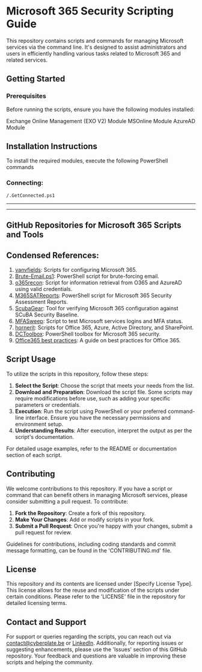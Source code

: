 # Microsoft 365 Security Scripting Guide 
This repository contains scripts and commands for managing Microsoft services via the command line. It's designed to assist administrators and users in efficiently handling various tasks related to Microsoft 365 and related services.

## Getting Started
### Prerequisites
Before running the scripts, ensure you have the following modules installed:

Exchange Online Management (EXO V2) Module
MSOnline Module
AzureAD Module

## Installation Instructions
To install the required modules, execute the following PowerShell commands



### Connecting: #
```
/.GetConnected.ps1 
```
-----------------------------

-----------------------------

## GitHub Repositories for Microsoft 365 Scripts and Tools  

## Condensed References:

1. [vanvfields](https://github.com/vanvfields): Scripts for configuring Microsoft 365.
2. [Brute-Email.ps1](https://github.com/rvrsh3ll/Misc-Powershell-Scripts/blob/master/Brute-Email.ps1): PowerShell script for brute-forcing email.
3. [o365recon](https://github.com/nyxgeek/o365recon): Script for information retrieval from O365 and AzureAD using valid credentials.
4. [M365SATReports](https://github.com/mparlakyigit/M365SATReports): PowerShell script for Microsoft 365 Security Assessment Reports.
5. [ScubaGear](https://github.com/cisagov/ScubaGear): Tool for verifying Microsoft 365 configuration against SCuBA Security Baseline.
6. [MFASweep](https://github.com/dafthack/MFASweep): Script to test Microsoft services logins and MFA status.
7. [hornerit](https://github.com/hornerit/powershell): Scripts for Office 365, Azure, Active Directory, and SharePoint.
8. [DCToolbox](https://github.com/DanielChronlund/DCToolbox): PowerShell toolbox for Microsoft 365 security.
9. [Office365 best practices](https://github.com/directorcia/Office365/blob/master/best-practices.txt): A guide on best practices for Office 365.



## Script Usage
To utilize the scripts in this repository, follow these steps:
1. **Select the Script**: Choose the script that meets your needs from the list.
2. **Download and Preparation**: Download the script file. Some scripts may require modifications before use, such as adding your specific parameters or credentials.
3. **Execution**: Run the script using PowerShell or your preferred command-line interface. Ensure you have the necessary permissions and environment setup.
4. **Understanding Results**: After execution, interpret the output as per the script's documentation. 

For detailed usage examples, refer to the README or documentation section of each script.

## Contributing
We welcome contributions to this repository. If you have a script or command that can benefit others in managing Microsoft services, please consider submitting a pull request. To contribute:
1. **Fork the Repository**: Create a fork of this repository.
2. **Make Your Changes**: Add or modify scripts in your fork.
3. **Submit a Pull Request**: Once you're happy with your changes, submit a pull request for review.

Guidelines for contributions, including coding standards and commit message formatting, can be found in the 'CONTRIBUTING.md' file.

## License
This repository and its contents are licensed under [Specify License Type]. This license allows for the reuse and modification of the scripts under certain conditions. Please refer to the 'LICENSE' file in the repository for detailed licensing terms.

## Contact and Support
For support or queries regarding the scripts, you can reach out via contact@cyberplate.be or [LinkedIn](https://linkedin.com/in/davide-m-guglielmi/). Additionally, for reporting issues or suggesting enhancements, please use the 'Issues' section of this GitHub repository. Your feedback and questions are valuable in improving these scripts and helping the community.